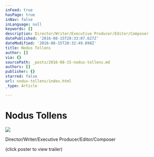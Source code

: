 ```yaml
---
inFeed: true
hasPage: true
inNav: false
inLanguage: null
keywords: []
description: Director/Writer/Executive Producer/Editor/Composer
datePublished: '2016-08-15T20:33:07.627Z'
dateModified: '2016-08-15T20:32:49.898Z'
title: Nodus Tollens
author: []
via: {}
sourcePath: _posts/2016-08-15-nodus-tollens.md
authors: []
publisher: {}
starred: false
url: nodus-tollens/index.html
_type: Article

---
```

# Nodus Tollens
![](https://the-grid-user-content.s3-us-west-2.amazonaws.com/dc2080a4-1b6c-4d73-abd2-fd590311d104.jpg)

Director/Writer/Executive Producer/Editor/Composer

(click poster to view trailer)